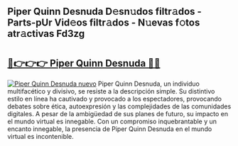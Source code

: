 ## Piper Quinn Desnuda D𝚎sn𝚞dos filtr𝚊dos - Parts-pUr Vid𝚎os filtr𝚊dos - N𝚞evas f𝚘tos atr𝚊ctivas Fd3zg

# <h2><a href="http://mb0082s.tromn.icu/?c=Piper+Quinn+Desnuda">🔗👉👉👉 Piper Quinn Desnuda 🔗🔗</a></h2>

[![Piper Quinn Desnuda nuevo](https://i.imgur.com/pEAQMta.gif)](http://mb0082s.tromn.icu/?c=Piper+Quinn+Desnuda)
Piper Quinn Desnuda, un individuo multifacético y divisivo, se resiste a la descripción simple. Su distintivo estilo en línea ha cautivado y provocado a los espectadores, provocando debates sobre ética, autoexpresión y las complejidades de las comunidades digitales. A pesar de la ambigüedad de sus planes de futuro, su impacto en el mundo virtual es innegable. Con un compromiso inquebrantable y un encanto innegable, la presencia de Piper Quinn Desnuda en el mundo virtual es incontenible.
